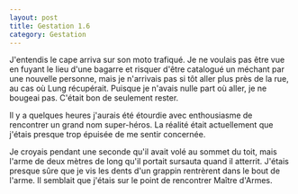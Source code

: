 ```yaml
---
layout: post
title: Gestation 1.6
category: Gestation
---
```


J'entendis le cape arriva sur son moto trafiqué.
Je ne voulais pas être vue en fuyant le lieu d'une bagarre et risquer d'être catalogué un méchant par une nouvelle personne, mais je n'arrivais pas si tôt aller plus près de la rue, au cas où Lung récupérait.
Puisque je n'avais nulle part où aller, je ne bougeai pas.
C'était bon de seulement rester.

Il y a quelques heures j'aurais été étourdie avec enthousiasme de rencontrer un grand nom super-héros.
La réalité était actuellement que j'étais presque trop épuisée de me sentir concernée.

Je croyais pendant une seconde qu'il avait volé au sommet du toit, mais l'arme de deux mètres de long qu'il portait sursauta quand il atterrit.
J'étais presque sûre que je vis les dents d'un grappin rentrèrent dans le bout de l'arme.
Il semblait que j'étais sur le point de rencontrer Maître d'Armes.

